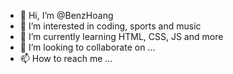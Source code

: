 - 👋 Hi, I’m @BenzHoang
- 👀 I’m interested in coding, sports and music
- 🌱 I’m currently learning HTML, CSS, JS and more
- 💞️ I’m looking to collaborate on ...
- 📫 How to reach me ...

<!---
BenzHoang/BenzHoang is a ✨ special ✨ repository because its `README.md` (this file) appears on your GitHub profile.
You can click the Preview link to take a look at your changes.
--->
